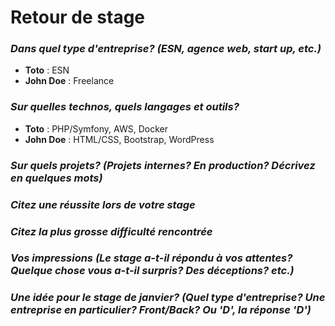 # Retour de stage 

### *Dans quel type d'entreprise? (ESN, agence web, start up, etc.)*

- **Toto** : ESN
- **John Doe** : Freelance

### *Sur quelles technos, quels langages et outils?*

- **Toto** : PHP/Symfony, AWS, Docker
- **John Doe** : HTML/CSS, Bootstrap, WordPress

### *Sur quels projets? (Projets internes? En production? Décrivez en quelques mots)*



### *Citez une réussite lors de votre stage*



### *Citez la plus grosse difficulté rencontrée*



### *Vos impressions (Le stage a-t-il répondu à vos attentes? Quelque chose vous a-t-il surpris? Des déceptions? etc.)*



### *Une idée pour le stage de janvier? (Quel type d'entreprise? Une entreprise en particulier? Front/Back? Ou 'D', la réponse 'D')*
